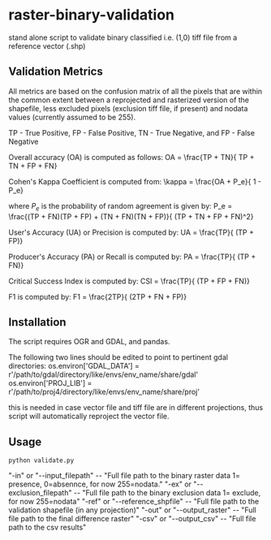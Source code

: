 # raster-binary-validation
stand alone script to validate binary classified i.e. (1,0) tiff file from a reference vector (.shp)

## Validation Metrics
All metrics are based on the confusion matrix of all the pixels that are within the common extent between a reprojected 
and rasterized version of the shapefile, less excluded pixels (exclusion tiff file, if present) and 
nodata values (currently assumed to be 255).

TP - True Positive, FP - False Positive, TN - True Negative, and FP - False Negative 

Overall accuracy (OA) is computed as follows:
OA = \frac{TP + TN}{ TP + TN + FP + FN}

Cohen's Kappa Coefficient is computed from:
\kappa = \frac{OA + P_e}{ 1 - P_e}

where ${P_e}$ is the probability of random agreement is given by:
P_e = \frac{(TP + FN)(TP + FP) + (TN + FN)(TN + FP)}{ (TP + TN + FP + FN)^2}

User's Accuracy (UA) or Precision is computed by:
UA = \frac{TP}{ (TP + FP)}

Producer's Accuracy (PA) or Recall is computed by:
PA = \frac{TP}{ (TP + FN)}

Critical Success Index is computed by:
CSI = \frac{TP}{ (TP + FP + FN)}

F1 is computed by:
F1 = \frac{2TP}{ (2TP + FN + FP)}

## Installation
The script requires OGR and GDAL, and pandas.

The following two lines should be edited to point to pertinent gdal directories:
os.environ['GDAL_DATA'] = r'/path/to/gdal/directory/like/envs/env_name/share/gdal'
os.environ['PROJ_LIB'] = r'/path/to/proj4/directory/like/envs/env_name/share/proj'

this is needed in case vector file and tiff file are in different projections, thus script will automatically reproject 
the vector file.

## Usage

`python validate.py`

"-in" or "--input_filepath" -- "Full file path to the binary raster data 1= presence, 0=absennce, for now 255=nodata."
"-ex" or "--exclusion_filepath" -- "Full file path to the binary exclusion data 1= exclude, 
for now 255=nodata"
"-ref" or "--reference_shpfile" -- "Full file path to the validation shapefile (in any projection)"
"-out" or "--output_raster" -- "Full file path to the final difference raster"
"-csv" or "--output_csv" -- "Full file path to the csv results"